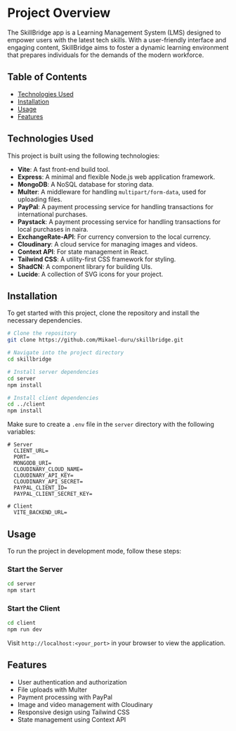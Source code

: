 # Project Overview

The SkillBridge app is a Learning Management System (LMS) designed to empower users with the latest tech skills. With a user-friendly interface and engaging content, SkillBridge aims to foster a dynamic learning environment that prepares individuals for the demands of the modern workforce.

## Table of Contents

- [Technologies Used](#technologies-used)
- [Installation](#installation)
- [Usage](#usage)
- [Features](#features)

## Technologies Used

This project is built using the following technologies:

- **Vite**: A fast front-end build tool.
- **Express**: A minimal and flexible Node.js web application framework.
- **MongoDB**: A NoSQL database for storing data.
- **Multer**: A middleware for handling `multipart/form-data`, used for uploading files.
- **PayPal**: A payment processing service for handling transactions for international purchases.
- **Paystack**: A payment processing service for handling transactions for local purchases in naira.
- **ExchangeRate-API**: For currency conversion to the local currency.
- **Cloudinary**: A cloud service for managing images and videos.
- **Context API**: For state management in React.
- **Tailwind CSS**: A utility-first CSS framework for styling.
- **ShadCN**: A component library for building UIs.
- **Lucide**: A collection of SVG icons for your project.

## Installation

To get started with this project, clone the repository and install the necessary dependencies.

```bash
# Clone the repository
git clone https://github.com/Mikael-duru/skillbridge.git

# Navigate into the project directory
cd skillbridge

# Install server dependencies
cd server
npm install

# Install client dependencies
cd ../client
npm install
```

Make sure to create a `.env` file in the `server` directory with the following variables:

```
# Server
  CLIENT_URL=
  PORT=
  MONGODB_URI=
  CLOUDINARY_CLOUD_NAME=
  CLOUDINARY_API_KEY=
  CLOUDINARY_API_SECRET=
  PAYPAL_CLIENT_ID=
  PAYPAL_CLIENT_SECRET_KEY=

# Client
  VITE_BACKEND_URL=
```

## Usage

To run the project in development mode, follow these steps:

### Start the Server

```bash
cd server
npm start
```

### Start the Client

```bash
cd client
npm run dev
```

Visit `http://localhost:<your_port>` in your browser to view the application.

## Features

- User authentication and authorization
- File uploads with Multer
- Payment processing with PayPal
- Image and video management with Cloudinary
- Responsive design using Tailwind CSS
- State management using Context API
